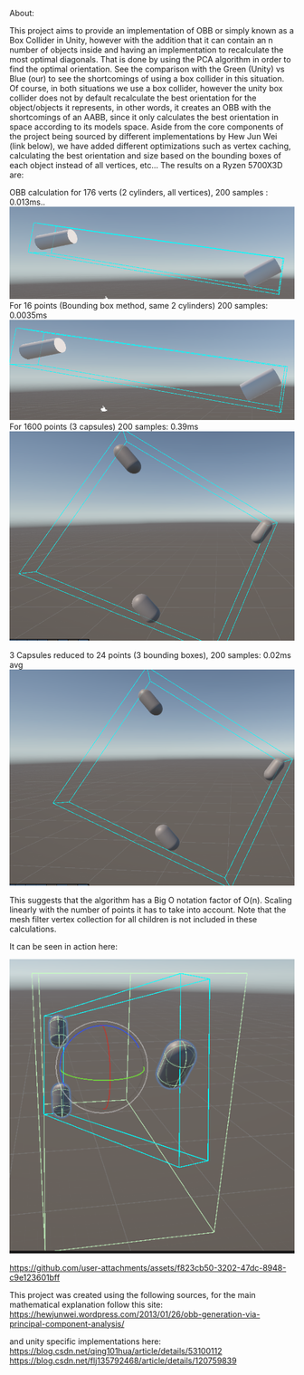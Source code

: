 About:

This project aims to provide an implementation of OBB or simply known as a Box Collider in Unity, however with the addition that it can contain an n number of objects inside and having an implementation to recalculate the most optimal diagonals.
That is done by using the PCA algorithm in order to find the optimal orientation. 
See the comparison with the Green (Unity) vs Blue (our) to see the shortcomings of using a box collider in this situation. Of course, in both situations we use a box collider, however the unity box collider does not by default recalculate the best orientation for the object/objects it represents, in other words, it creates an OBB with the shortcomings of an AABB, since it only calculates the best orientation in space according to its models space.
Aside from the core components of the project being sourced by different implementations by Hew Jun Wei (link below), we have added different optimizations such as vertex caching, calculating the best orientation and size based on the bounding boxes of each object instead of all vertices, etc...
The results on a Ryzen 5700X3D are:

OBB calculation for 176 verts (2 cylinders, all vertices), 200 samples : 0.013ms..
![2 cylinders, all vertices](https://github.com/shendibrani/Optimal-OBB/blob/main/2capsule(allvertices).png)
For 16 points (Bounding box method, same 2 cylinders) 200 samples: 0.0035ms
![2 cylinders, bounding box based, less accurate](https://github.com/shendibrani/Optimal-OBB/blob/main/2capsule(bb).png)
For 1600 points (3 capsules) 200 samples: 0.39ms 
![3 capsules, all vertices, max accuracy](https://github.com/shendibrani/Optimal-OBB/blob/main/3caps(allverts).png)

3 Capsules reduced to 24 points (3 bounding boxes), 200 samples: 0.02ms avg
![3 capsules, bounding box based, less accuracy](https://github.com/shendibrani/Optimal-OBB/blob/main/3caps(bb).png)



This suggests that the algorithm has a Big O notation factor of O(n). Scaling linearly with the number of points it has to take into account. Note that the mesh filter vertex collection for all children is not included in these calculations. 

It can be seen in action here:

![Unity Green vs Ours Blue.](https://github.com/shendibrani/Optimal-OBB/blob/main/Screenshot_1.png)

https://github.com/user-attachments/assets/f823cb50-3202-47dc-8948-c9e123601bff

This project was created using the following sources, for the main mathematical explanation follow this site:
https://hewjunwei.wordpress.com/2013/01/26/obb-generation-via-principal-component-analysis/

and unity specific implementations here:
https://blog.csdn.net/qing101hua/article/details/53100112
https://blog.csdn.net/flj135792468/article/details/120759839

